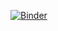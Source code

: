 [![Binder](https://notebooks.gesis.org/binder/badge_logo.svg)](https://notebooks.gesis.org/binder/v2/gh/richherr/pyrnotebook2/HEAD)
